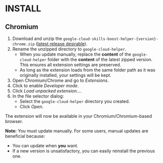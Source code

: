 # INSTALL

## Chromium

1. Download and unzip the `google-cloud-skills-boost-helper-{version}-chrome.zip` ([latest release desirable](https://github.com/ePlus-DEV/google-cloud-skills-boost-helper/releases)).
2. Rename the unzipped directory to `google-cloud-helper`.
    - When you update manually, replace the **content** of the `google-cloud-helper` folder with the **content** of the latest zipped version. This ensures all extension settings are preserved.
    - As long as the extension loads from the same folder path as it was originally installed, your settings will be kept.
3. Open Chromium/Chrome and go to *Extensions*.
4. Click to enable *Developer mode*.
5. Click *Load unpacked extension...*.
6. In the file selector dialog:
    - Select the `google-cloud-helper` directory you created.
    - Click *Open*.

The extension will now be available in your Chromium/Chromium-based browser.

**Note:** You must update manually. For some users, manual updates are beneficial because:

- You can update when **you** want.
- If a new version is unsatisfactory, you can easily reinstall the previous one.

